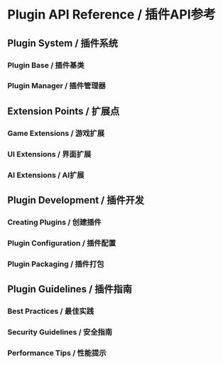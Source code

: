 # Plugin API Reference / 插件API参考

## Plugin System / 插件系统

### Plugin Base / 插件基类

### Plugin Manager / 插件管理器

## Extension Points / 扩展点

### Game Extensions / 游戏扩展

### UI Extensions / 界面扩展

### AI Extensions / AI扩展

## Plugin Development / 插件开发

### Creating Plugins / 创建插件

### Plugin Configuration / 插件配置

### Plugin Packaging / 插件打包

## Plugin Guidelines / 插件指南

### Best Practices / 最佳实践

### Security Guidelines / 安全指南

### Performance Tips / 性能提示 
